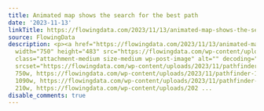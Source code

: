 ```yaml
---
title: Animated map shows the search for the best path
date: '2023-11-13'
linkTitle: https://flowingdata.com/2023/11/13/animated-map-shows-the-search-for-the-best-path/
source: FlowingData
description: <p><a href="https://flowingdata.com/2023/11/13/animated-map-shows-the-search-for-the-best-path/"><img
  width="750" height="483" src="https://flowingdata.com/wp-content/uploads/2023/11/pathfinder-750x483.png"
  class="attachment-medium size-medium wp-post-image" alt="" decoding="async" fetchpriority="high"
  srcset="https://flowingdata.com/wp-content/uploads/2023/11/pathfinder-750x483.png
  750w, https://flowingdata.com/wp-content/uploads/2023/11/pathfinder-1090x702.png
  1090w, https://flowingdata.com/wp-content/uploads/2023/11/pathfinder-210x135.png
  210w, https://flowingdata.com/wp-content/uploads/202 ...
disable_comments: true
---
```

<p><a href="https://flowingdata.com/2023/11/13/animated-map-shows-the-search-for-the-best-path/"><img width="750" height="483" src="https://flowingdata.com/wp-content/uploads/2023/11/pathfinder-750x483.png" class="attachment-medium size-medium wp-post-image" alt="" decoding="async" fetchpriority="high" srcset="https://flowingdata.com/wp-content/uploads/2023/11/pathfinder-750x483.png 750w, https://flowingdata.com/wp-content/uploads/2023/11/pathfinder-1090x702.png 1090w, https://flowingdata.com/wp-content/uploads/2023/11/pathfinder-210x135.png 210w, https://flowingdata.com/wp-content/uploads/202 ...